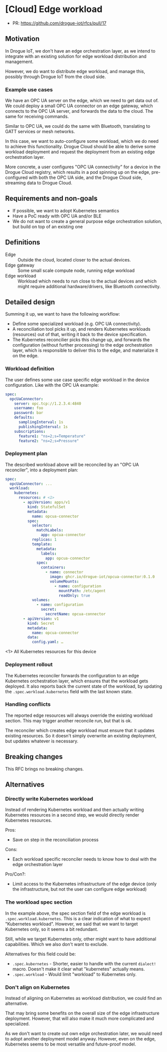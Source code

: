 # [Cloud] Edge workload

* PR: https://github.com/drogue-iot/rfcs/pull/17

## Motivation

In Drogue IoT, we don't have an edge orchestration layer, as we intend to integrate with an existing solution for edge
workload distribution and management.

However, we do want to distribute edge workload, and manage this, possibly through Drogue IoT from the cloud side.

### Example use cases

We have an OPC UA server on the edge, which we need to get data out of. We could deploy a small OPC UA connector
on an edge gateway, which connects to the OPC UA server, and forwards the data to the cloud. The same for receiving
commands.

Similar to OPC UA, we could do the same with Bluetooth, translating to GATT services or mesh networks.

In this case, we want to auto-configure some workload, which we do need to achieve this functionality. Drogue Cloud
should be able to derive some workload deployment and request the deployment from an existing edge orchestration
layer.

More concrete, a user configures "OPC UA connectivity" for a device in the Drogue Cloud registry, which results in a
pod spinning up on the edge, pre-configured with both the OPC UA side, and the Drogue Cloud side, streaming data
to Drogue Cloud.

## Requirements and non-goals

* If possible, we want to adopt Kubernetes semantics
* Have a PoC ready with OPC UA and/or BLE
* We do not want to create a general purpose edge orchestration solution, but build on top of an existing one

## Definitions

<dl>
  <dt>Edge</dt>
  <dd>Outside the cloud, located closer to the actual devices.</dd>
  <dt>Edge gateway</dt>
  <dd>Some small scale compute node, running edge workload</dd>
  <dt>Edge workload</dt>
  <dd>
  Workload which needs to run close to the actual devices and which might require additional
  hardware/drivers, like Bluetooth connectivity.
  </dd>
</dl>

## Detailed design

Summing it up, we want to have the following workflow:

* Define some specialized workload (e.g. OPC UA connectivity).
* A reconciliation tool picks it up, and renders Kubernetes workloads (resources) out of that, writing it back to the device specification.
* The Kubernetes reconcilier picks this change up, and forwards the configuration (without further processing) to the edge orchestration layer, which is responsible to deliver this to the edge, and materialize it on the edge. 

### Workload definition

The user defines some use case specific edge workload in the device configuration. Like with the OPC UA example:

```yaml
spec:
  opcUaConnector:
    server: opc.tcp://1.2.3.4:4840
    username: foo
    password: bar
    defaults:
      samplingInterval: 1s
      publishingInterval: 1s
    subscriptions:
      feature1: "ns=2;s=Temperature"
      feature2: "ns=2;s=Pressure"
```

### Deployment plan

The described workload above will be reconciled by an "OPC UA reconciler", into a deployment plan:

```yaml
spec:
  opcUaConnector: ...
  workload:
    kubernetes:
      resources: # <1>
        - apiVersion: apps/v1
          kind: StatefulSet
          metadata:
            name: opcua-connector
          spec:
            selector:
              matchLabels:
                app: opcua-connector
            replicas: 1
            template:
              metadata:
                labels:
                  app: opcua-connector
              spec:
                containers:
                  - name: connector
                    image: ghcr.io/drogue-iot/opcua-connector:0.1.0
                    volumeMounts:
                      - name: configuration
                        mountPath: /etc/agent
                        readOnly: true
            volumes:
              - name: configuration
                secret:
                  secretName: opcua-connector
        - apiVersion: v1
          kind: Secret
          metadata:
            name: opcua-connector
          data:
            config.yaml: …
```
<1> All Kubernetes resources for this device

### Deployment rollout

The Kubernetes reconciler forwards the configuration to an edge Kubernetes orchestration layer, which ensures that
the workload gets deployed. It also reports back the current state of the workload, by updating the
`.spec.workload.kubernetes` field with the last known state.

### Handling conflicts

The reported edge resources will always override the existing workload section. This may trigger another reconcile run,
but that is ok.

The reconciler which creates edge workload must ensure that it updates existing resources. So it doesn't simply
overwrite an existing deployment, but updates whatever is necessary.

## Breaking changes

This RFC brings no breaking changes.

## Alternatives

### Directly write Kubernetes workload

Instead of rendering Kubernetes workload and then actually writing Kubernetes resources in a second step, we would
directly render Kubernetes resources.

Pros:
 * Save on step in the reconciliation process

Cons:
 * Each workload specific reconciler needs to know how to deal with the edge orchestration layer

Pro/Con?:
* Limit access to the Kubernetes infrastructure of the edge device (only the infrastructure, but not the user can configure edge workload)

### The workload spec section

In the example above, the spec section field of the edge workload is `.spec.workload.kubernetes`. This is a clear
indication of what to expect "Kubernetes workload". However, we said that we want to target Kubernetes only, so it
seems a bit redundant.

Still, while we target Kubernetes only, other might want to have additional capabilities. Which we also don't want to
exclude.

Alternatives for this field could be:

* `.spec.kubernetes` - Shorter, easier to handle with the current `dialect!` macro. Doesn't make it clear what "kubernetes" actually means.
* `.spec.workload` - Would limit "workload" to Kubernetes only.

### Don't align on Kubernetes

Instead of aligning on Kubernetes as workload distribution, we could find an alternative.

That may bring some benefits on the overall size of the edge infrastructure deployment. However, that will also make
it much more complicated and specialized.

As we don't want to create out own edge orchestration later, we would need to adopt another deployment model anyway.
However, even on the edge, Kubernetes seems to be most versatile and future-proof model.
